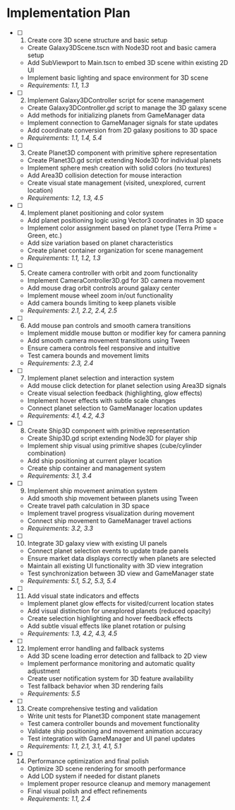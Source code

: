 # Implementation Plan

- [ ] 1. Create core 3D scene structure and basic setup
  - Create Galaxy3DScene.tscn with Node3D root and basic camera setup
  - Add SubViewport to Main.tscn to embed 3D scene within existing 2D UI
  - Implement basic lighting and space environment for 3D scene
  - _Requirements: 1.1, 1.3_

- [ ] 2. Implement Galaxy3DController script for scene management
  - Create Galaxy3DController.gd script to manage the 3D galaxy scene
  - Add methods for initializing planets from GameManager data
  - Implement connection to GameManager signals for state updates
  - Add coordinate conversion from 2D galaxy positions to 3D space
  - _Requirements: 1.1, 1.4, 5.4_

- [ ] 3. Create Planet3D component with primitive sphere representation
  - Create Planet3D.gd script extending Node3D for individual planets
  - Implement sphere mesh creation with solid colors (no textures)
  - Add Area3D collision detection for mouse interaction
  - Create visual state management (visited, unexplored, current location)
  - _Requirements: 1.2, 1.3, 4.5_

- [ ] 4. Implement planet positioning and color system
  - Add planet positioning logic using Vector3 coordinates in 3D space
  - Implement color assignment based on planet type (Terra Prime = Green, etc.)
  - Add size variation based on planet characteristics
  - Create planet container organization for scene management
  - _Requirements: 1.1, 1.2, 1.3_

- [ ] 5. Create camera controller with orbit and zoom functionality
  - Implement CameraController3D.gd for 3D camera movement
  - Add mouse drag orbit controls around galaxy center
  - Implement mouse wheel zoom in/out functionality
  - Add camera bounds limiting to keep planets visible
  - _Requirements: 2.1, 2.2, 2.4, 2.5_

- [ ] 6. Add mouse pan controls and smooth camera transitions
  - Implement middle mouse button or modifier key for camera panning
  - Add smooth camera movement transitions using Tween
  - Ensure camera controls feel responsive and intuitive
  - Test camera bounds and movement limits
  - _Requirements: 2.3, 2.4_

- [ ] 7. Implement planet selection and interaction system
  - Add mouse click detection for planet selection using Area3D signals
  - Create visual selection feedback (highlighting, glow effects)
  - Implement hover effects with subtle scale changes
  - Connect planet selection to GameManager location updates
  - _Requirements: 4.1, 4.2, 4.3_

- [ ] 8. Create Ship3D component with primitive representation
  - Create Ship3D.gd script extending Node3D for player ship
  - Implement ship visual using primitive shapes (cube/cylinder combination)
  - Add ship positioning at current player location
  - Create ship container and management system
  - _Requirements: 3.1, 3.4_

- [ ] 9. Implement ship movement animation system
  - Add smooth ship movement between planets using Tween
  - Create travel path calculation in 3D space
  - Implement travel progress visualization during movement
  - Connect ship movement to GameManager travel actions
  - _Requirements: 3.2, 3.3_

- [ ] 10. Integrate 3D galaxy view with existing UI panels
  - Connect planet selection events to update trade panels
  - Ensure market data displays correctly when planets are selected
  - Maintain all existing UI functionality with 3D view integration
  - Test synchronization between 3D view and GameManager state
  - _Requirements: 5.1, 5.2, 5.3, 5.4_

- [ ] 11. Add visual state indicators and effects
  - Implement planet glow effects for visited/current location states
  - Add visual distinction for unexplored planets (reduced opacity)
  - Create selection highlighting and hover feedback effects
  - Add subtle visual effects like planet rotation or pulsing
  - _Requirements: 1.3, 4.2, 4.3, 4.5_

- [ ] 12. Implement error handling and fallback systems
  - Add 3D scene loading error detection and fallback to 2D view
  - Implement performance monitoring and automatic quality adjustment
  - Create user notification system for 3D feature availability
  - Test fallback behavior when 3D rendering fails
  - _Requirements: 5.5_

- [ ] 13. Create comprehensive testing and validation
  - Write unit tests for Planet3D component state management
  - Test camera controller bounds and movement functionality
  - Validate ship positioning and movement animation accuracy
  - Test integration with GameManager and UI panel updates
  - _Requirements: 1.1, 2.1, 3.1, 4.1, 5.1_

- [ ] 14. Performance optimization and final polish
  - Optimize 3D scene rendering for smooth performance
  - Add LOD system if needed for distant planets
  - Implement proper resource cleanup and memory management
  - Final visual polish and effect refinements
  - _Requirements: 1.1, 2.4_